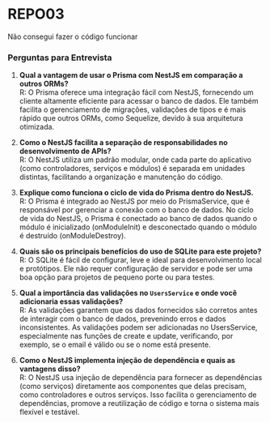 # REPO03
 
Não consegui fazer o código funcionar

### Perguntas para Entrevista

1. **Qual a vantagem de usar o Prisma com NestJS em comparação a outros ORMs?**  
R: O Prisma oferece uma integração fácil com NestJS, fornecendo um cliente altamente eficiente para acessar o banco de dados. Ele também facilita o gerenciamento de migrações, validações de tipos e é mais rápido que outros ORMs, como Sequelize, devido à sua arquitetura otimizada.

2. **Como o NestJS facilita a separação de responsabilidades no desenvolvimento de APIs?**  
R: O NestJS utiliza um padrão modular, onde cada parte do aplicativo (como controladores, serviços e módulos) é separada em unidades distintas, facilitando a organização e manutenção do código.

3. **Explique como funciona o ciclo de vida do Prisma dentro do NestJS.**  
R: O Prisma é integrado ao NestJS por meio do PrismaService, que é responsável por gerenciar a conexão com o banco de dados. No ciclo de vida do NestJS, o Prisma é conectado ao banco de dados quando o módulo é inicializado (onModuleInit) e desconectado quando o módulo é destruído (onModuleDestroy).

4. **Quais são os principais benefícios do uso de SQLite para este projeto?**  
R: O SQLite é fácil de configurar, leve e ideal para desenvolvimento local e protótipos. Ele não requer configuração de servidor e pode ser uma boa opção para projetos de pequeno porte ou para testes.

5. **Qual a importância das validações no `UsersService` e onde você adicionaria essas validações?**  
R: As validações garantem que os dados fornecidos são corretos antes de interagir com o banco de dados, prevenindo erros e dados inconsistentes. As validações podem ser adicionadas no UsersService, especialmente nas funções de create e update, verificando, por exemplo, se o email é válido ou se o nome está presente.

6. **Como o NestJS implementa injeção de dependência e quais as vantagens disso?**  
R: O NestJS usa injeção de dependência para fornecer as dependências (como serviços) diretamente aos componentes que delas precisam, como controladores e outros serviços. Isso facilita o gerenciamento de dependências, promove a reutilização de código e torna o sistema mais flexível e testável.
